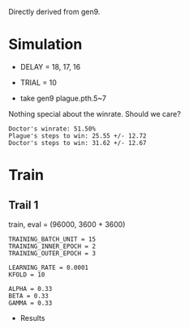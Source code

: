 Directly derived from gen9.

# Simulation

* DELAY = 18, 17, 16
* TRIAL = 10

* take gen9 plague.pth.5~7

Nothing special about the winrate. Should we care?
```
Doctor's winrate: 51.50%
Plague's steps to win: 25.55 +/- 12.72
Doctor's steps to win: 31.62 +/- 12.67
```

# Train

## Trail 1

train, eval = (96000, 3600 + 3600)

```
TRAINING_BATCH_UNIT = 15
TRAINING_INNER_EPOCH = 2
TRAINING_OUTER_EPOCH = 3

LEARNING_RATE = 0.0001
KFOLD = 10

ALPHA = 0.33
BETA = 0.33
GAMMA = 0.33
```

* Results
